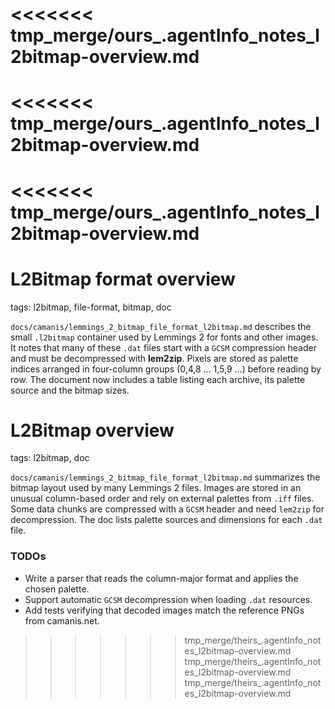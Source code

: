<<<<<<< tmp_merge/ours_.agentInfo_notes_l2bitmap-overview.md
=======
<<<<<<< tmp_merge/ours_.agentInfo_notes_l2bitmap-overview.md
=======
<<<<<<< tmp_merge/ours_.agentInfo_notes_l2bitmap-overview.md
=======
# L2Bitmap format overview

tags: l2bitmap, file-format, bitmap, doc

`docs/camanis/lemmings_2_bitmap_file_format_l2bitmap.md` describes the small `.l2bitmap` container used by Lemmings 2 for fonts and other images. It notes that many of these `.dat` files start with a `GCSM` compression header and must be decompressed with **lem2zip**. Pixels are stored as palette indices arranged in four-column groups (0,4,8 … 1,5,9 …) before reading by row. The document now includes a table listing each archive, its palette source and the bitmap sizes.

# L2Bitmap overview

tags: l2bitmap, doc

`docs/camanis/lemmings_2_bitmap_file_format_l2bitmap.md` summarizes the bitmap layout used by many Lemmings 2 files. Images are stored in an unusual column-based order and rely on external palettes from `.iff` files. Some data chunks are compressed with a `GCSM` header and need `lem2zip` for decompression. The doc lists palette sources and dimensions for each `.dat` file.

### TODOs

- Write a parser that reads the column-major format and applies the chosen palette.
- Support automatic `GCSM` decompression when loading `.dat` resources.
- Add tests verifying that decoded images match the reference PNGs from camanis.net.
>>>>>>> tmp_merge/theirs_.agentInfo_notes_l2bitmap-overview.md
>>>>>>> tmp_merge/theirs_.agentInfo_notes_l2bitmap-overview.md
>>>>>>> tmp_merge/theirs_.agentInfo_notes_l2bitmap-overview.md

